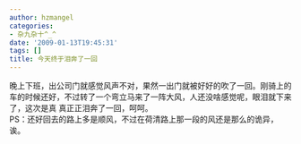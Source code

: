 ```yaml
---
author: hzmangel
categories:
- 杂九杂十^_^
date: '2009-01-13T19:45:31'
tags: []
title: 今天终于泪奔了一回
---
```

晚上下班，出公司门就感觉风声不对，果然一出门就被好好的吹了一回。刚骑上的车的时候还好，不过转了一个弯立马来了一阵大风，人还没啥感觉呢，眼泪就下来了，这次是真
真正正泪奔了一回，呵呵。  
PS：还好回去的路上多是顺风，不过在荷清路上那一段的风还是那么的诡异，诶。